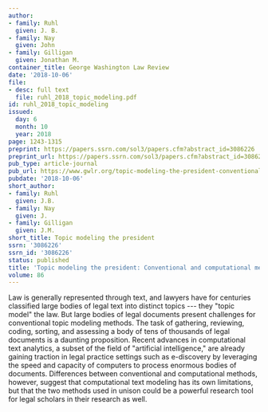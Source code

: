 ```yaml
---
author:
- family: Ruhl
  given: J. B.
- family: Nay
  given: John
- family: Gilligan
  given: Jonathan M.
container_title: George Washington Law Review
date: '2018-10-06'
file:
- desc: full text
  file: ruhl_2018_topic_modeling.pdf
id: ruhl_2018_topic_modeling
issued:
  day: 6
  month: 10
  year: 2018
page: 1243-1315
preprint: https://papers.ssrn.com/sol3/papers.cfm?abstract_id=3086226
preprint_url: https://papers.ssrn.com/sol3/papers.cfm?abstract_id=3086226
pub_type: article-journal
pub_url: https://www.gwlr.org/topic-modeling-the-president-conventional-and-computational-methods/
pubdate: '2018-10-06'
short_author:
- family: Ruhl
  given: J.B.
- family: Nay
  given: J.
- family: Gilligan
  given: J.M.
short_title: Topic modeling the president
ssrn: '3086226'
ssrn_id: '3086226'
status: published
title: 'Topic modeling the president: Conventional and computational methods'
volume: 86
---
```

Law is generally represented through text, and lawyers have for centuries classified large bodies of legal text into distinct topics --- they &quot;topic model&quot; the law. But large bodies of legal documents present challenges for conventional topic modeling methods. The task of gathering, reviewing, coding, sorting, and assessing a body of tens of thousands of legal documents is a daunting proposition. Recent advances in computational text analytics, a subset of the field of &quot;artificial intelligence,&quot; are already gaining traction in legal practice settings such as e-discovery by leveraging the speed and capacity of computers to process enormous bodies of documents. Differences between conventional and computational methods, however, suggest that computational text modeling has its own limitations, but that the two methods used in unison could be a powerful research tool for legal scholars in their research as well.
